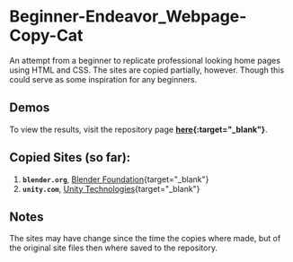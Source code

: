# Beginner-Endeavor_Webpage-Copy-Cat

An attempt from a beginner to replicate professional looking home pages using HTML and CSS. The sites are copied partially, however. Though this 
could serve as some inspiration for any beginners.

## Demos
To view the results, visit the repository page **[here](https://kchuene.github.io/Beginner-Endeavor_Webpage-Copy-Cat/){:target="_blank"}**.

## Copied Sites (so far):
1. **`blender.org`**, [Blender Foundation](https://www.blender.org/){target="_blank"}
2. **`unity.com`**, [Unity Technologies](https://unity.com/){target="_blank"}

## Notes
The sites may have change since the time the copies where made, but of the original site files then where saved to 
the repository. 
